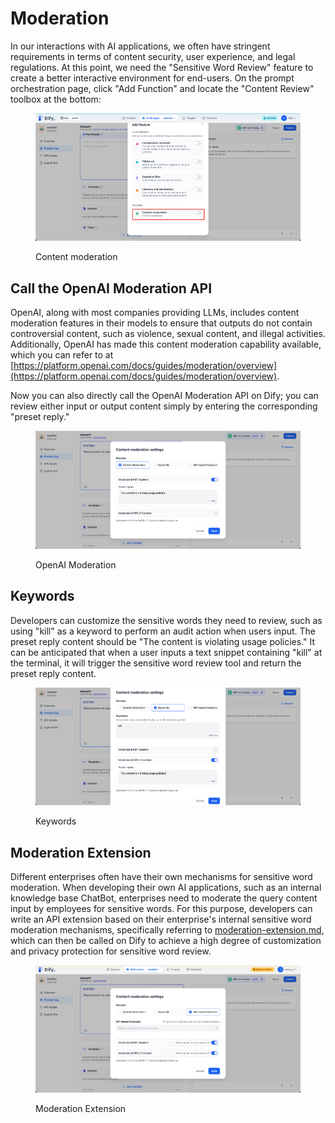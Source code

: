 # Moderation

In our interactions with AI applications, we often have stringent requirements in terms of content security, user experience, and legal regulations. At this point, we need the "Sensitive Word Review" feature to create a better interactive environment for end-users. On the prompt orchestration page, click "Add Function" and locate the "Content Review" toolbox at the bottom:

<figure><img src="/en/.gitbook/assets/guides/application_orchestrate/app_toolkits/content_moderation.png" alt=""><figcaption><p>Content moderation</p></figcaption></figure>

## Call the OpenAI Moderation API

OpenAI, along with most companies providing LLMs, includes content moderation features in their models to ensure that outputs do not contain controversial content, such as violence, sexual content, and illegal activities. Additionally, OpenAI has made this content moderation capability available, which you can refer to at [https://platform.openai.com/docs/guides/moderation/overview](https://platform.openai.com/docs/guides/moderation/overview).

Now you can also directly call the OpenAI Moderation API on Dify; you can review either input or output content simply by entering the corresponding "preset reply."

<figure><img src="/en/.gitbook/assets/guides/application_orchestrate/app_toolkits/moderation2.png" alt=""><figcaption><p>OpenAI Moderation</p></figcaption></figure>

## Keywords

Developers can customize the sensitive words they need to review, such as using "kill" as a keyword to perform an audit action when users input. The preset reply content should be "The content is violating usage policies." It can be anticipated that when a user inputs a text snippet containing "kill" at the terminal, it will trigger the sensitive word review tool and return the preset reply content.

<figure><img src="/en/.gitbook/assets/guides/application_orchestrate/app_toolkits/moderation3.png" alt=""><figcaption><p>Keywords</p></figcaption></figure>

## Moderation Extension

Different enterprises often have their own mechanisms for sensitive word moderation. When developing their own AI applications, such as an internal knowledge base ChatBot, enterprises need to moderate the query content input by employees for sensitive words. For this purpose, developers can write an API extension based on their enterprise's internal sensitive word moderation mechanisms, specifically referring to [moderation-extension.md](extension/api\_based\_extension/moderation-extension.md "mention"), which can then be called on Dify to achieve a high degree of customization and privacy protection for sensitive word review.

<figure><img src="/en/.gitbook/assets/guides/application_orchestrate/app_toolkits/moderation4.png" alt=""><figcaption><p>Moderation Extension</p></figcaption></figure>
